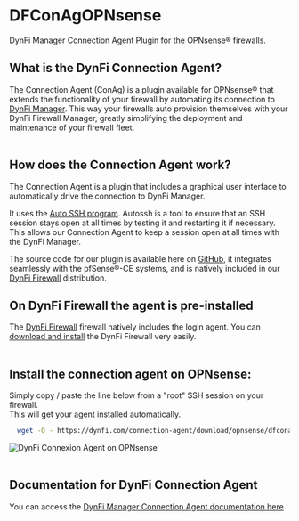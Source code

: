 # DFConAgOPNsense
DynFi Manager Connection Agent Plugin for the OPNsense® firewalls. 


## What is the DynFi Connection Agent?  
The Connection Agent (ConAg) is a plugin available for OPNsense® that extends the functionality of your firewall by automating its connection to [DynFi Manager](https://dynfi.com/dynfi-manager). 
This way your firewalls auto provision themselves with your DynFi Firewall Manager, greatly simplifying the deployment and maintenance of your firewall fleet.  
<br>

## How does the Connection Agent work?
The Connection Agent is a plugin that includes a graphical user interface to automatically drive the connection to DynFi Manager. 
  
It uses the [Auto SSH program](https://www.freebsd.org/cgi/man.cgi?query=autossh&sektion=1&manpath=FreeBSD+13.0-RELEASE+and+Ports). Autossh is a tool to ensure that an SSH session stays open at all times by testing it and restarting it if necessary. This allows our Connection Agent to keep a session open at all times with the DynFi Manager. 
  
The source code for our plugin is available here on [GitHub](), it integrates seamlessly with the pfSense®-CE systems, and is natively included in our [DynFi Firewall](https://dynfi.com/dynfi-firewall/) distribution.  
  
## On DynFi Firewall the agent is pre-installed
The [DynFi Firewall](https://dynfi.com/dynfi-firewall/) firewall natively includes the login agent.
You can [download and install](https://dynfi.com/download/) the DynFi Firewall very easily.  
<br>  

## Install the connection agent on OPNsense:
Simply copy / paste the line below from a "root" SSH session on your firewall.  
This will get your agent installed automatically.  

```bash
  wget -O - https://dynfi.com/connection-agent/download/opnsense/dfconag-latest-installer.sh | sh  
```

![DynFi Connexion Agent on OPNsense](/img/DynFi_Manager/OPNsense_DynFi_connection_agent.png "Install DynFi Connexion Agent on OPNsense")  
<br>

## Documentation for DynFi Connection Agent
You can access the [DynFi Manager Connection Agent documentation here](https://dynfi.com/documentation/) 
  
